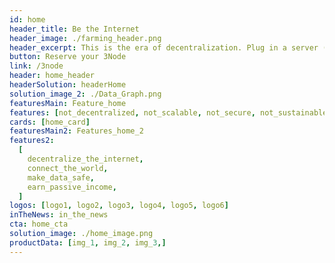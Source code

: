 ```yaml
---
id: home
header_title: Be the Internet
header_image: ./farming_header.png
header_excerpt: This is the era of decentralization. Plug in a server (3Node) from your home or office and start generating passive revenue by selling decentralized storage and compute capacity.
button: Reserve your 3Node
link: /3node
header: home_header
headerSolution: headerHome
solution_image_2: ./Data_Graph.png
featuresMain: Feature_home
features: [not_decentralized, not_scalable, not_secure, not_sustainable]
cards: [home_card]
featuresMain2: Features_home_2
features2:
  [
    decentralize_the_internet,
    connect_the_world,
    make_data_safe,
    earn_passive_income,
  ]
logos: [logo1, logo2, logo3, logo4, logo5, logo6]
inTheNews: in_the_news
cta: home_cta
solution_image: ./home_image.png
productData: [img_1, img_2, img_3,]
---
```


<!-- header: home_header -->
<!-- logos: [logo1, logo2, logo3, logo4, logo5, logo6] -->
<!-- signup: home_signup -->

<!-- Join the movement by connecting the 3Node to the most advanced peer-to-peer grid on the planet. -->
